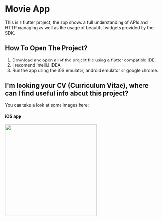 # Movie App

This is a flutter project, the app shows a full understanding of APIs and HTTP managing as well as the usage of beautiful widgets provided by the SDK. 


## How To Open The Project?
1. Download and open all of the project file using a flutter compatible IDE.
2. I recomend IntelliJ IDEA
3. Run the app using the iOS emulator, android emulator or google chrome.


## I'm looking your CV (Curriculum Vitae), where can I find useful info about this project?
You can take a look at some images here:
#### iOS app


<p float="left">
  <img src="" width="300" />

    
 
</p>

